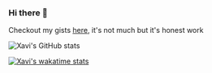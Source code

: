 ### Hi there 👋

Checkout my gists [here](https://gist.github.com/XaviFortes), it's not much but it's honest work

![Xavi's GitHub stats](https://github-readme-stats.vercel.app/api?username=xavifortes&show_icons=true&theme=tokyonight)

[![Xavi's wakatime stats](https://github-readme-stats.vercel.app/api/wakatime?username=xavifortes&theme=tokyonight)](https://github.com/xavifortes)
<!--
**XaviFortes/XaviFortes** is a ✨ _special_ ✨ repository because its `README.md` (this file) appears on your GitHub profile.

Here are some ideas to get you started:

- 🔭 I’m currently working on ...
- 🌱 I’m currently learning ...
- 👯 I’m looking to collaborate on ...
- 🤔 I’m looking for help with ...
- 💬 Ask me about ...
- 📫 How to reach me: ...
- 😄 Pronouns: ...
- ⚡ Fun fact: ...
-->
